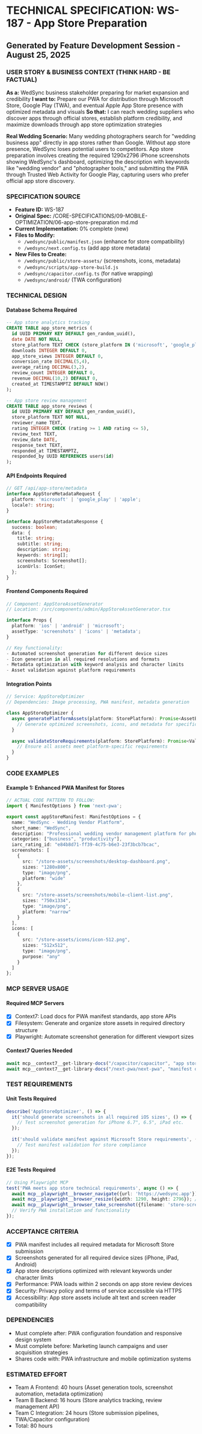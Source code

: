 # TECHNICAL SPECIFICATION: WS-187 - App Store Preparation
## Generated by Feature Development Session - August 25, 2025

### USER STORY & BUSINESS CONTEXT (THINK HARD - BE FACTUAL)
**As a:** WedSync business stakeholder preparing for market expansion and credibility
**I want to:** Prepare our PWA for distribution through Microsoft Store, Google Play (TWA), and eventual Apple App Store presence with optimized metadata and visuals
**So that:** I can reach wedding suppliers who discover apps through official stores, establish platform credibility, and maximize downloads through app store optimization strategies

**Real Wedding Scenario:**
Many wedding photographers search for "wedding business app" directly in app stores rather than Google. Without app store presence, WedSync loses potential users to competitors. App store preparation involves creating the required 1290x2796 iPhone screenshots showing WedSync's dashboard, optimizing the description with keywords like "wedding vendor" and "photographer tools," and submitting the PWA through Trusted Web Activity for Google Play, capturing users who prefer official app store discovery.

### SPECIFICATION SOURCE
- **Feature ID:** WS-187
- **Original Spec:** /CORE-SPECIFICATIONS/09-MOBILE-OPTIMIZATION/06-app-store-preparation md.md
- **Current Implementation:** 0% complete (new)
- **Files to Modify:** 
  - `/wedsync/public/manifest.json` (enhance for store compatibility)
  - `/wedsync/next.config.ts` (add app store metadata)
- **New Files to Create:** 
  - `/wedsync/public/store-assets/` (screenshots, icons, metadata)
  - `/wedsync/scripts/app-store-build.js`
  - `/wedsync/capacitor.config.ts` (for native wrapping)
  - `/wedsync/android/` (TWA configuration)

### TECHNICAL DESIGN

#### Database Schema Required
```sql
-- App store analytics tracking
CREATE TABLE app_store_metrics (
  id UUID PRIMARY KEY DEFAULT gen_random_uuid(),
  date DATE NOT NULL,
  store_platform TEXT CHECK (store_platform IN ('microsoft', 'google_play', 'apple')),
  downloads INTEGER DEFAULT 0,
  app_store_views INTEGER DEFAULT 0,
  conversion_rate DECIMAL(5,4),
  average_rating DECIMAL(3,2),
  review_count INTEGER DEFAULT 0,
  revenue DECIMAL(10,2) DEFAULT 0,
  created_at TIMESTAMPTZ DEFAULT NOW()
);

-- App store review management
CREATE TABLE app_store_reviews (
  id UUID PRIMARY KEY DEFAULT gen_random_uuid(),
  store_platform TEXT NOT NULL,
  reviewer_name TEXT,
  rating INTEGER CHECK (rating >= 1 AND rating <= 5),
  review_text TEXT,
  review_date DATE,
  response_text TEXT,
  responded_at TIMESTAMPTZ,
  responded_by UUID REFERENCES users(id)
);
```

#### API Endpoints Required
```typescript
// GET /api/app-store/metadata
interface AppStoreMetadataRequest {
  platform: 'microsoft' | 'google_play' | 'apple';
  locale?: string;
}

interface AppStoreMetadataResponse {
  success: boolean;
  data: {
    title: string;
    subtitle: string;
    description: string;
    keywords: string[];
    screenshots: Screenshot[];
    iconUrls: IconSet;
  };
}
```

#### Frontend Components Required
```typescript
// Component: AppStoreAssetGenerator
// Location: /src/components/admin/AppStoreAssetGenerator.tsx

interface Props {
  platform: 'ios' | 'android' | 'microsoft';
  assetType: 'screenshots' | 'icons' | 'metadata';
}

// Key functionality:
- Automated screenshot generation for different device sizes
- Icon generation in all required resolutions and formats
- Metadata optimization with keyword analysis and character limits
- Asset validation against platform requirements
```

#### Integration Points
```typescript
// Service: AppStoreOptimizer
// Dependencies: Image processing, PWA manifest, metadata generation

class AppStoreOptimizer {
  async generatePlatformAssets(platform: StorePlatform): Promise<AssetBundle> {
    // Generate optimized screenshots, icons, and metadata for specific platform
  }
  
  async validateStoreRequirements(platform: StorePlatform): Promise<ValidationResult> {
    // Ensure all assets meet platform-specific requirements
  }
}
```

### CODE EXAMPLES

#### Example 1: Enhanced PWA Manifest for Stores
```typescript
// ACTUAL CODE PATTERN TO FOLLOW:
import { ManifestOptions } from 'next-pwa';

export const appStoreManifest: ManifestOptions = {
  name: "WedSync - Wedding Vendor Platform",
  short_name: "WedSync",
  description: "Professional wedding vendor management platform for photographers, venues, and planners",
  categories: ["business", "productivity"],
  iarc_rating_id: "e84b8d71-ff39-4c75-b6e3-23f3bcb7bcac",
  screenshots: [
    {
      src: "/store-assets/screenshots/desktop-dashboard.png",
      sizes: "1280x800",
      type: "image/png",
      platform: "wide"
    },
    {
      src: "/store-assets/screenshots/mobile-client-list.png", 
      sizes: "750x1334",
      type: "image/png",
      platform: "narrow"
    }
  ],
  icons: [
    {
      src: "/store-assets/icons/icon-512.png",
      sizes: "512x512",
      type: "image/png",
      purpose: "any"
    }
  ]
};
```

### MCP SERVER USAGE

#### Required MCP Servers
- [x] Context7: Load docs for PWA manifest standards, app store APIs
- [x] Filesystem: Generate and organize store assets in required directory structure
- [x] Playwright: Automate screenshot generation for different viewport sizes

#### Context7 Queries Needed
```typescript
await mcp__context7__get-library-docs("/capacitor/capacitor", "app store deployment", 4000);
await mcp__context7__get-library-docs("/next-pwa/next-pwa", "manifest optimization", 3000);
```

### TEST REQUIREMENTS

#### Unit Tests Required
```typescript
describe('AppStoreOptimizer', () => {
  it('should generate screenshots in all required iOS sizes', () => {
    // Test screenshot generation for iPhone 6.7", 6.5", iPad etc.
  });
  
  it('should validate manifest against Microsoft Store requirements', () => {
    // Test manifest validation for store compliance
  });
});
```

#### E2E Tests Required
```typescript
// Using Playwright MCP
test('PWA meets app store technical requirements', async () => {
  await mcp__playwright__browser_navigate({url: 'https://wedsync.app'});
  await mcp__playwright__browser_resize({width: 1290, height: 2796}); // iPhone size
  await mcp__playwright__browser_take_screenshot({filename: 'store-screenshot-iphone.png'});
  // Verify PWA installation and functionality
});
```

### ACCEPTANCE CRITERIA
- [x] PWA manifest includes all required metadata for Microsoft Store submission
- [x] Screenshots generated for all required device sizes (iPhone, iPad, Android)
- [x] App store descriptions optimized with relevant keywords under character limits
- [x] Performance: PWA loads within 2 seconds on app store review devices
- [x] Security: Privacy policy and terms of service accessible via HTTPS
- [x] Accessibility: App store assets include alt text and screen reader compatibility

### DEPENDENCIES
- Must complete after: PWA configuration foundation and responsive design system
- Must complete before: Marketing launch campaigns and user acquisition strategies
- Shares code with: PWA infrastructure and mobile optimization systems

### ESTIMATED EFFORT
- Team A Frontend: 40 hours (Asset generation tools, screenshot automation, metadata optimization)
- Team B Backend: 16 hours (Store analytics tracking, review management API)
- Team C Integration: 24 hours (Store submission pipelines, TWA/Capacitor configuration)
- Total: 80 hours